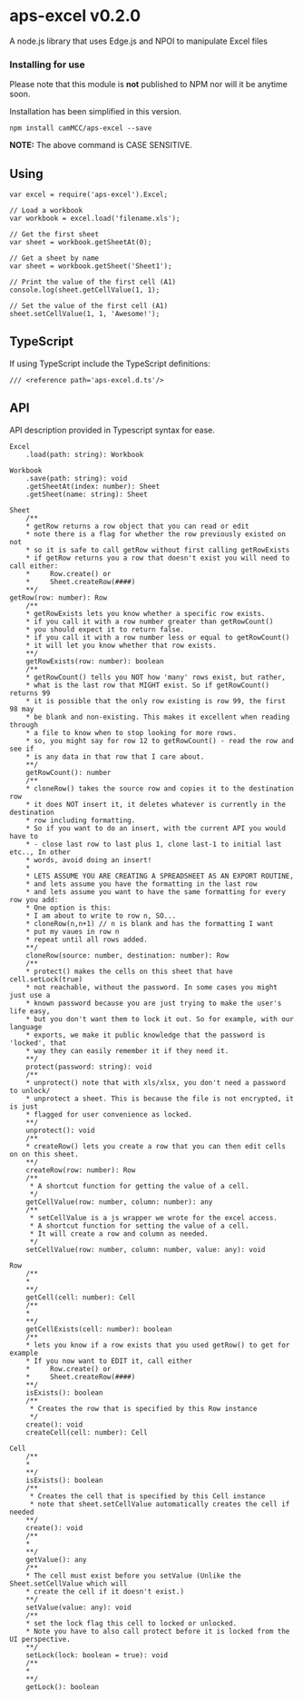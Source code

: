 aps-excel v0.2.0
=======================================

A node.js library that uses Edge.js and NPOI to manipulate Excel files


### Installing for use ###

Please note that this module is **not** published to NPM nor will it be anytime soon.

Installation has been simplified in this version.

    npm install camMCC/aps-excel --save

**NOTE:** The above command is CASE SENSITIVE.


## Using ##

    var excel = require('aps-excel').Excel;
    
    // Load a workbook
    var workbook = excel.load('filename.xls');
    
    // Get the first sheet
    var sheet = workbook.getSheetAt(0);

    // Get a sheet by name
    var sheet = workbook.getSheet('Sheet1');
    
    // Print the value of the first cell (A1)
    console.log(sheet.getCellValue(1, 1);

    // Set the value of the first cell (A1)
    sheet.setCellValue(1, 1, 'Awesome!');


## TypeScript ##

If using TypeScript include the TypeScript definitions:

    /// <reference path='aps-excel.d.ts'/>


## API ##
API description provided in Typescript syntax for ease.

    Excel
        .load(path: string): Workbook

    Workbook
        .save(path: string): void
        .getSheetAt(index: number): Sheet
        .getSheet(name: string): Sheet

    Sheet
        /**
        * getRow returns a row object that you can read or edit
        * note there is a flag for whether the row previously existed on not
        * so it is safe to call getRow without first calling getRowExists
        * if getRow returns you a row that doesn't exist you will need to call either:
        *     Row.create() or 
        *     Sheet.createRow(####)
        **/
	getRow(row: number): Row
        /**
        * getRowExists lets you know whether a specific row exists.
        * if you call it with a row number greater than getRowCount()
        * you should expect it to return false.
        * if you call it with a row number less or equal to getRowCount()
        * it will let you know whether that row exists.
        **/
        getRowExists(row: number): boolean
        /**
        * getRowCount() tells you NOT how 'many' rows exist, but rather,
        * what is the last row that MIGHT exist. So if getRowCount() returns 99
        * it is possible that the only row existing is row 99, the first 98 may
        * be blank and non-existing. This makes it excellent when reading through
        * a file to know when to stop looking for more rows.
        * so, you might say for row 12 to getRowCount() - read the row and see if
        * is any data in that row that I care about.
        **/
        getRowCount(): number
        /**
        * cloneRow() takes the source row and copies it to the destination row
        * it does NOT insert it, it deletes whatever is currently in the destination
        * row including formatting.
        * So if you want to do an insert, with the current API you would have to
        * - close last row to last plus 1, clone last-1 to initial last etc.., In other
        * words, avoid doing an insert!
        *
        * LETS ASSUME YOU ARE CREATING A SPREADSHEET AS AN EXPORT ROUTINE,
        * and lets assume you have the formatting in the last row
        * and lets assume you want to have the same formatting for every row you add:
        * One option is this:
        * I am about to write to row n, SO...
        * cloneRow(n,n+1) // n is blank and has the formatting I want
        * put my vaues in row n
        * repeat until all rows added.
        **/
        cloneRow(source: number, destination: number): Row
        /**
        * protect() makes the cells on this sheet that have cell.setLock(true)
        * not reachable, without the password. In some cases you might just use a
        * known password because you are just trying to make the user's life easy,
        * but you don't want them to lock it out. So for example, with our language
        * exports, we make it public knowledge that the password is 'locked', that 
        * way they can easily remember it if they need it.
        **/
        protect(password: string): void
        /**
        * unprotect() note that with xls/xlsx, you don't need a password to unlock/
        * unprotect a sheet. This is because the file is not encrypted, it is just
        * flagged for user convenience as locked.
        **/
        unprotect(): void
        /**
        * createRow() lets you create a row that you can then edit cells on on this sheet.
        **/
        createRow(row: number): Row
        /**
         * A shortcut function for getting the value of a cell.
         */
        getCellValue(row: number, column: number): any
        /**
         * setCellValue is a js wrapper we wrote for the excel access.
         * A shortcut function for setting the value of a cell.  
         * It will create a row and column as needed.
         */
        setCellValue(row: number, column: number, value: any): void

    Row
        /**
        * 
        **/
        getCell(cell: number): Cell
        /**
        * 
        **/
        getCellExists(cell: number): boolean
        /**
        * lets you know if a row exists that you used getRow() to get for example
        * If you now want to EDIT it, call either
        *     Row.create() or 
        *     Sheet.createRow(####)
        **/
        isExists(): boolean
        /**
         * Creates the row that is specified by this Row instance
         */
        create(): void
        createCell(cell: number): Cell

    Cell
        /**
        * 
        **/
        isExists(): boolean
        /**
         * Creates the cell that is specified by this Cell instance
         * note that sheet.setCellValue automatically creates the cell if needed
        **/
        create(): void
        /**
        *
        **/
        getValue(): any
        /**
        * The cell must exist before you setValue (Unlike the Sheet.setCellValue which will
        * create the cell if it doesn't exist.)
        **/
        setValue(value: any): void
        /**
        * set the lock flag this cell to locked or unlocked.
        * Note you have to also call protect before it is locked from the UI perspective.
        **/
        setLock(lock: boolean = true): void
        /**
        * 
        **/
        getLock(): boolean


